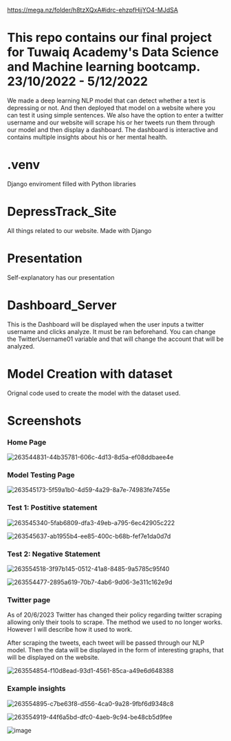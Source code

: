   https://mega.nz/folder/h8tzXQxA#idrc-ehzpfHjjYO4-MJdSA
  
  # This repo contains our final project for Tuwaiq Academy's Data Science and Machine learning bootcamp. 23/10/2022 - 5/12/2022
  
  We made a deep learning NLP model that can detect whether a text is depressing or not. And then deployed that model on a website where you can test it using simple sentences. We also have the option to enter a twitter username and our website will scrape his or her tweets run them through our model and then display a dashboard. The dashboard is interactive and contains multiple insights about his or her mental health.
  
# .venv
  Django enviroment filled with Python libraries
  
# DepressTrack_Site
  All things related to our website. Made with Django
    
# Presentation
  Self-explanatory has our presentation
    
 # Dashboard_Server
  This is the Dashboard will be displayed when the user inputs a twitter username and clicks analyze. It must be ran beforehand. You can change the TwitterUsername01 variable and that will change the account that will be analyzed.
  
# Model Creation with dataset
  Orignal code used to create the model with the dataset used.


# Screenshots 


### Home Page
![263544831-44b35781-606c-4d13-8d5a-ef08ddbaee4e](https://github.com/Kalal0/SocialDepressionAnalyzer/assets/109832303/e647d538-4bac-453c-af51-eac0ca900181)



### Model Testing Page
![263545173-5f59a1b0-4d59-4a29-8a7e-74983fe7455e](https://github.com/Kalal0/SocialDepressionAnalyzer/assets/109832303/30ff82d4-8607-48eb-b54c-967c78ddb9a5)


### Test 1: Postitive statement

![263545340-5fab6809-dfa3-49eb-a795-6ec42905c222](https://github.com/Kalal0/SocialDepressionAnalyzer/assets/109832303/570b80f3-9066-4e03-b0d5-2c084d4fb3c4)

![263545637-ab1955b4-ee85-400c-b68b-fef7e1da0d7d](https://github.com/Kalal0/SocialDepressionAnalyzer/assets/109832303/43e10d04-c3b5-4d3a-ba7c-9efe6984eebb)




### Test 2: Negative Statement

![263554518-3f97b145-0512-41a8-8485-9a5785c95f40](https://github.com/Kalal0/SocialDepressionAnalyzer/assets/109832303/271d2958-181d-42b8-84a0-09f1cf5dfc0f)

![263554477-2895a619-70b7-4ab6-9d06-3e311c162e9d](https://github.com/Kalal0/SocialDepressionAnalyzer/assets/109832303/e8f8c1b5-4bbf-4dfb-886b-cb5576158cfc)


### Twitter page
  As of 20/6/2023 Twitter has changed their policy regarding twitter scraping allowing only their tools to scrape. The method we used to no longer works. However I will describe how it used to work.

  After scraping the tweets, each tweet will be passed through our NLP model. Then the data will be displayed in the form of interesting graphs, that will be displayed on the website. 

![263554854-f10d8ead-93d1-4561-85ca-a49e6d648388](https://github.com/Kalal0/SocialDepressionAnalyzer/assets/109832303/7bffab01-f58b-4f6e-9c73-46d7781f2755)



### Example insights

![263554895-c7be63f8-d556-4ca0-9a28-9fbf6d9348c8](https://github.com/Kalal0/SocialDepressionAnalyzer/assets/109832303/21b97133-2d94-4568-adb0-49fddade54b3)

![263554919-44f6a5bd-dfc0-4aeb-9c94-be48cb5d9fee](https://github.com/Kalal0/SocialDepressionAnalyzer/assets/109832303/6e8311e2-7ed6-44eb-bbac-69349723d177)


![image](https://github.com/Kalal0/SocialDepressionAnalyzer/assets/109832303/44f6a5bd-dfc0-4aeb-9c94-be48cb5d9fee)




